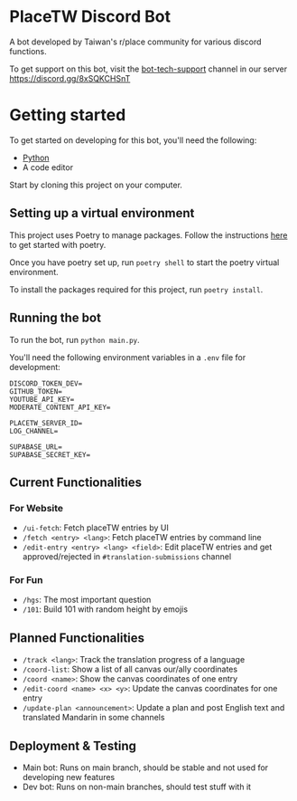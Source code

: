 # PlaceTW Discord Bot

A bot developed by Taiwan's r/place community for various discord functions.

To get support on this bot, visit the [bot-tech-support](https://discord.com/channels/959467908315111444/1137057312268374199) channel in our server https://discord.gg/8xSQKCHSnT

# Getting started

To get started on developing for this bot, you'll need the following:
- [Python](https://www.python.org/)
- A code editor

Start by cloning this project on your computer.

## Setting up a virtual environment

This project uses Poetry to manage packages. Follow the instructions [here](https://python-poetry.org/docs/#installation) to get started with poetry.

Once you have poetry set up, run `poetry shell` to start the poetry virtual environment.

To install the packages required for this project, run `poetry install`. 


## Running the bot

To run the bot, run `python main.py`.

You'll need the following environment variables in a `.env` file for development:
```
DISCORD_TOKEN_DEV=
GITHUB_TOKEN=
YOUTUBE_API_KEY=
MODERATE_CONTENT_API_KEY=

PLACETW_SERVER_ID=
LOG_CHANNEL=

SUPABASE_URL=
SUPABASE_SECRET_KEY=
```

## Current Functionalities

### For Website

* `/ui-fetch`: Fetch placeTW entries by UI
* `/fetch <entry> <lang>`: Fetch placeTW entries by command line
* `/edit-entry <entry> <lang> <field>`: Edit placeTW entries and get approved/rejected in `#translation-submissions` channel

### For Fun

* `/hgs`: The most important question
* `/101`: Build 101 with random height by emojis

## Planned Functionalities

* `/track <lang>`: Track the translation progress of a language
* `/coord-list`: Show a list of all canvas our/ally coordinates
* `/coord <name>`: Show the canvas coordinates of one entry
* `/edit-coord <name> <x> <y>`: Update the canvas coordinates for one entry
* `/update-plan <announcement>`: Update a plan and post English text and translated Mandarin in some channels

<!-- ## Future Functionalities
no

## Non-code-related steps
no -->

## Deployment & Testing

* Main bot: Runs on main branch, should be stable and not used for developing new features
* Dev bot: Runs on non-main branches, should test stuff with it
